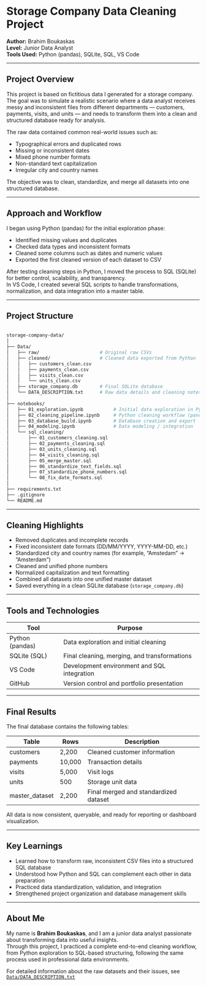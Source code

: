 # Storage Company Data Cleaning Project  

**Author:** Brahim Boukaskas  
**Level:** Junior Data Analyst  
**Tools Used:** Python (pandas), SQLite, SQL, VS Code  

---

## Project Overview  

This project is based on fictitious data I generated for a storage company.  
The goal was to simulate a realistic scenario where a data analyst receives messy and inconsistent files from different departments — customers, payments, visits, and units — and needs to transform them into a clean and structured database ready for analysis.  

The raw data contained common real-world issues such as:
- Typographical errors and duplicated rows  
- Missing or inconsistent dates  
- Mixed phone number formats  
- Non-standard text capitalization  
- Irregular city and country names  

The objective was to clean, standardize, and merge all datasets into one structured database.

---

## Approach and Workflow  

I began using Python (pandas) for the initial exploration phase:
- Identified missing values and duplicates  
- Checked data types and inconsistent formats  
- Cleaned some columns such as dates and numeric values  
- Exported the first cleaned version of each dataset to CSV  

After testing cleaning steps in Python, I moved the process to SQL (SQLite) for better control, scalability, and transparency.  
In VS Code, I created several SQL scripts to handle transformations, normalization, and data integration into a master table.

---

## Project Structure  
```bash

storage-company-data/
│
├── Data/
│   ├── raw/                      # Original raw CSVs
│   ├── cleaned/                  # Cleaned data exported from Python
│   │   ├── customers_clean.csv
│   │   ├── payments_clean.csv
│   │   ├── visits_clean.csv
│   │   └── units_clean.csv
│   ├── storage_company.db        # Final SQLite database
│   └── DATA_DESCRIPTION.txt      # Raw data details and cleaning notes
│
├── notebooks/
│   ├── 01_exploration.ipynb           # Initial data exploration in Python
│   ├── 02_cleaning_pipeline.ipynb     # Python cleaning workflow (pandas)
│   ├── 03_database_build.ipynb        # Database creation and export
│   ├── 04_modeling.ipynb              # Data modeling / integration
│   └── sql_cleaning/
│       ├── 01_customers_cleaning.sql
│       ├── 02_payments_cleaning.sql
│       ├── 03_units_cleaning.sql
│       ├── 04_visits_cleaning.sql
│       ├── 05_merge_master.sql
│       ├── 06_standardize_text_fields.sql
│       ├── 07_standardize_phone_numbers.sql
│       └── 08_fix_date_formats.sql
│
├── requirements.txt
├── .gitignore
└── README.md

```

---

## Cleaning Highlights  

- Removed duplicates and incomplete records  
- Fixed inconsistent date formats (DD/MM/YYYY, YYYY-MM-DD, etc.)  
- Standardized city and country names (for example, “Amstedam” → “Amsterdam”)  
- Cleaned and unified phone numbers  
- Normalized capitalization and text formatting  
- Combined all datasets into one unified master dataset  
- Saved everything in a clean SQLite database (`storage_company.db`)

---

## Tools and Technologies  

| Tool | Purpose |
|------|----------|
| Python (pandas) | Data exploration and initial cleaning |
| SQLite (SQL) | Final cleaning, merging, and transformations |
| VS Code | Development environment and SQL integration |
| GitHub | Version control and portfolio presentation |

---

## Final Results  

The final database contains the following tables:  

| Table | Rows | Description |
|--------|------|-------------|
| customers | 2,200 | Cleaned customer information |
| payments | 10,000 | Transaction details |
| visits | 5,000 | Visit logs |
| units | 500 | Storage unit data |
| master_dataset | 2,200 | Final merged and standardized dataset |

All data is now consistent, queryable, and ready for reporting or dashboard visualization.

---

## Key Learnings  

- Learned how to transform raw, inconsistent CSV files into a structured SQL database  
- Understood how Python and SQL can complement each other in data preparation  
- Practiced data standardization, validation, and integration  
- Strengthened project organization and database management skills  

---

## About Me  

My name is **Brahim Boukaskas**, and I am a junior data analyst passionate about transforming data into useful insights.  
Through this project, I practiced a complete end-to-end cleaning workflow, from Python exploration to SQL-based structuring, following the same process used in professional data environments.  


For detailed information about the raw datasets and their issues, see  
[`Data/DATA_DESCRIPTION.txt`](./Data/DATA_DESCRIPTION.txt)
